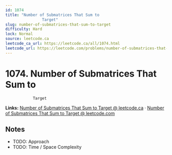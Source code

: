 ```yaml
--- 
id: 1074
title: "Number of Submatrices That Sum to
                Target"
slug: number-of-submatrices-that-sum-to-target
difficulty: Hard
lock: Normal
source: leetcode.ca
leetcode_ca_url: https://leetcode.ca/all/1074.html
leetcode_url: https://leetcode.com/problems/number-of-submatrices-that-sum-to-target/
---
```


# 1074. Number of Submatrices That Sum to
                Target

**Links:** [Number of Submatrices That Sum to
                Target @ leetcode.ca](https://leetcode.ca/all/1074.html) · [Number of Submatrices That Sum to
                Target @ leetcode.com](https://leetcode.com/problems/number-of-submatrices-that-sum-to-target/)

## Notes
- TODO: Approach
- TODO: Time / Space Complexity
